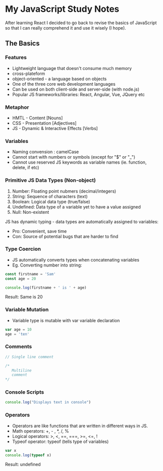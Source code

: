 # My JavaScript Study Notes
After learning React I decided to go back to revise the basics of JavaScript so that I can really comprehend it and use it wisely (I hope). 

## The Basics
### Features
- Lightweight language that doesn't consume much memory
- cross-plateform
- object-oriented - a language based on objects
- One of the three core web development languages
- Can be used on both client-side and server-side (with node.js)
- Popular JS frameworks/libraries: React, Angular, Vue, JQuery etc

### Metaphor
- HMTL - Content [Nouns]
- CSS - Presentation [Adjectives]
- JS - Dynamic & Interactive Effects [Verbs]

### Variables
- Naming convension : camelCase
- Cannot start with numbers or symbols (except for "$" or "_")
- Cannot use reserved JS keywords as variable names (ie. function, delete, if etc)
  
### Primitive JS Data Types (Non-object)
1. Number: Floating point nubmers (decimal/integers)
2. String: Sequence of characters (text)
3. Boolean: Logical data type (true/false)
4. Undefined: Data type of a variable yet to have a value assigned
5. Null: Non-existent

JS has dynamic typing - data types are automatically assigned to variables:
- Pro: Convenient, save time
- Con: Source of potential bugs that are harder to find

### Type Coercion
- JS automatically converts types when concatenating variables
- Eg. Converting number into string:
```javascript
const firstname = 'Sam'
const age = 20

console.log(firstname + ' is ' + age)
```
Result: Same is 20

### Variable Mutation
- Variable type is mutable with var variable declaration
```javascript
var age = 10
age = 'ten'
```
   
### Comments
``` javascript
// Single line comment

/*
   Multiline 
   comment
*/
```

### Console Scripts
``` javascript
console.log("Displays text in console")
```

### Operators
- Operators are like functions that are written in different ways in JS.
- Math operators: +, - , *, /, %
- Logical operators: >, <, ==, ===, >=, <=, !
- Typeof operator: typeof (tells type of variables)
``` javascript
var x
console.log(typeof x)
```
Result: undefined